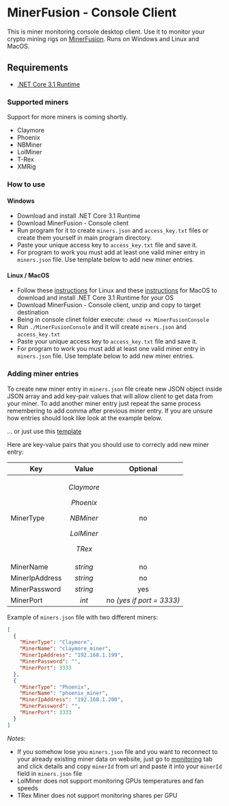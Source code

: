# MinerFusion - Console Client

This is miner monitoring console desktop client. Use it to monitor your crypto mining rigs on [MinerFusion](https://minerfusion.com). Runs on Windows and Linux and MacOS.

## Requirements

- [.NET Core 3.1 Runtime](https://dotnet.microsoft.com/download)

### Supported miners

Support for more miners is coming shortly.

- Claymore
- Phoenix
- NBMiner
- LolMiner
- T-Rex
- XMRig

### How to use

#### Windows

- Download and install .NET Core 3.1 Runtime
- Download MinerFusion - Console client
- Run program for it to create `miners.json` and `access_key.txt` files or create them yourself in main program directory.
- Paste your unique access key to `access_key.txt` file and save it.
- For program to work you must add at least one valid miner entry in `miners.json` file. Use template below to add new miner entries.

#### Linux / MacOS

- Follow these [instructions](https://docs.microsoft.com/en-us/dotnet/core/install/linux-package-manager-ubuntu-2004) for Linux and these [instructions](https://dotnet.microsoft.com/download/dotnet-core/thank-you/sdk-3.1.300-macos-x64-installer) for MacOS to download and install .NET Core 3.1 Runtime for your OS
- Download MinerFusion - Console client, unzip and copy to target destination
- Being in console clinet folder execute: `chmod +x MinerFusionConsole`
- Run `./MinerFusionConsole` and it will create `miners.json` and `access_key.txt`
- Paste your unique access key to `access_key.txt` file and save it.
- For program to work you must add at least one valid miner entry in `miners.json` file. Use template below to add new miner entries.

### Adding miner entries

To create new miner entry in `miners.json` file create new JSON object inside JSON array and add key-pair values that will allow client to get data from your miner. To add another miner entry just repeat the same process remembering to add comma after previous miner entry. If you are unsure how entries should look like look at the example below.

... or just use this [template](https://gist.github.com/kitohe/ab07d185ec6b91ea3b0bca410771fa10)

Here are key-value pairs that you should use to correcly add new miner entry:

| Key           | Value                                                      | Optional          |
| ------------- |:----------------------------------------------------------:|:-----------------:|
| MinerType     | *<p>Claymore</p><p>Phoenix</p><p>NBMiner</p><p>LolMiner</p><p>TRex</p>* | no                |
| MinerName     | *string*                                                   | no                |
| MinerIpAddress| *string*                                                   | no                |
| MinerPassword | *string*                                                   | yes               |
| MinerPort     | *int*                                                      | no *(yes if port = 3333)*             |


Example of `miners.json` file with two different miners:
```json
[
  {
    "MinerType": "Claymore",
    "MinerName": "claymore_miner",
    "MinerIpAddress": "192.168.1.199",
    "MinerPassword": "",
    "MinerPort": 3333
  },
  {
    "MinerType": "Phoenix",
    "MinerName": "phoenix_miner",
    "MinerIpAddress": "192.168.1.200",
    "MinerPassword": "",
    "MinerPort": 3333
  }
]
```

*Notes:*

- If you somehow lose you `miners.json` file and you want to reconnect to your already existing miner data on website,
just go to [monitoring](https://minerfusion.com/Monitoring) tab and click details and copy `minerId` from url and paste it into your `minerId` field in `miners.json` file
- LolMiner does not support monitoring GPUs temperatures and fan speeds
- TRex Miner does not support monitoring shares per GPU
